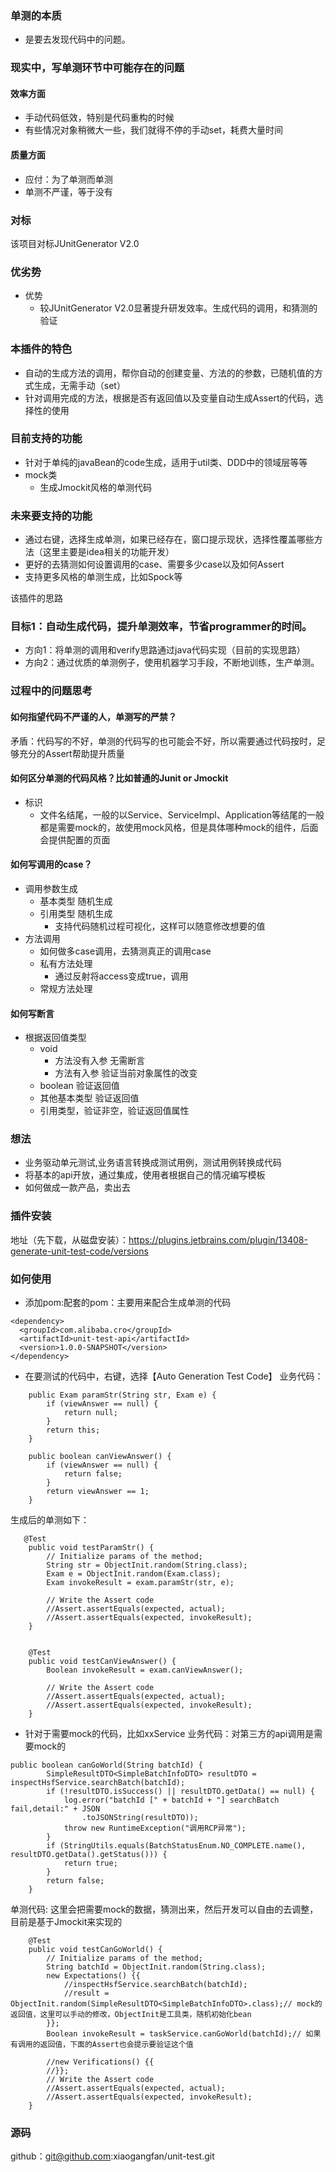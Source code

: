 ### 单测的本质
- 是要去发现代码中的问题。

### 现实中，写单测环节中可能存在的问题
#### 效率方面
- 手动代码低效，特别是代码重构的时候
- 有些情况对象稍微大一些，我们就得不停的手动set，耗费大量时间
#### 质量方面
- 应付：为了单测而单测
- 单测不严谨，等于没有

### 对标
该项目对标JUnitGenerator V2.0
### 优劣势
- 优势
    - 较JUnitGenerator V2.0显著提升研发效率。生成代码的调用，和猜测的验证

### 本插件的特色
- 自动的生成方法的调用，帮你自动的创建变量、方法的的参数，已随机值的方式生成，无需手动（set）
- 针对调用完成的方法，根据是否有返回值以及变量自动生成Assert的代码，选择性的使用

### 目前支持的功能
- 针对于单纯的javaBean的code生成，适用于util类、DDD中的领域层等等
- mock类
    - 生成Jmockit风格的单测代码

### 未来要支持的功能
- 通过右键，选择生成单测，如果已经存在，窗口提示现状，选择性覆盖哪些方法（这里主要是idea相关的功能开发）
- 更好的去猜测如何设置调用的case、需要多少case以及如何Assert
- 支持更多风格的单测生成，比如Spock等

该插件的思路
### 目标1：自动生成代码，提升单测效率，节省programmer的时间。
- 方向1：将单测的调用和verify思路通过java代码实现（目前的实现思路）
- 方向2：通过优质的单测例子，使用机器学习手段，不断地训练，生产单测。
        
### 过程中的问题思考
#### 如何指望代码不严谨的人，单测写的严禁？
矛盾：代码写的不好，单测的代码写的也可能会不好，所以需要通过代码按时，足够充分的Assert帮助提升质量
#### 如何区分单测的代码风格？比如普通的Junit or Jmockit
- 标识
    - 文件名结尾，一般的以Service、ServiceImpl、Application等结尾的一般都是需要mock的，故使用mock风格，但是具体哪种mock的组件，后面会提供配置的页面
#### 如何写调用的case？
- 调用参数生成
    - 基本类型 随机生成
    - 引用类型 随机生成
        - 支持代码随机过程可视化，这样可以随意修改想要的值
- 方法调用
    - 如何做多case调用，去猜测真正的调用case
    - 私有方法处理
        - 通过反射将access变成true，调用
    - 常规方法处理

#### 如何写断言
- 根据返回值类型
    - void 
        - 方法没有入参 无需断言
        - 方法有入参 验证当前对象属性的改变
    - boolean 验证返回值 
    - 其他基本类型 验证返回值 
    - 引用类型，验证非空，验证返回值属性

### 想法
- 业务驱动单元测试,业务语言转换成测试用例，测试用例转换成代码
- 将基本的api开放，通过集成，使用者根据自己的情况编写模板
- 如何做成一款产品，卖出去

### 插件安装
地址（先下载，从磁盘安装）：https://plugins.jetbrains.com/plugin/13408-generate-unit-test-code/versions

### 如何使用
- 添加pom:配套的pom：主要用来配合生成单测的代码
```
<dependency>
  <groupId>com.alibaba.cro</groupId>
  <artifactId>unit-test-api</artifactId>
  <version>1.0.0-SNAPSHOT</version>
</dependency> 
```
- 在要测试的代码中，右键，选择【Auto Generation Test Code】
业务代码：
```
    public Exam paramStr(String str, Exam e) {
        if (viewAnswer == null) {
            return null;
        }
        return this;
    }

    public boolean canViewAnswer() {
        if (viewAnswer == null) {
            return false;
        }
        return viewAnswer == 1;
    }
```
生成后的单测如下：
```
   @Test
    public void testParamStr() { 
        // Initialize params of the method;
        String str = ObjectInit.random(String.class);
        Exam e = ObjectInit.random(Exam.class);
        Exam invokeResult = exam.paramStr(str, e);

        // Write the Assert code
        //Assert.assertEquals(expected, actual);
        //Assert.assertEquals(expected, invokeResult);
    }

 
    @Test
    public void testCanViewAnswer() { 
        Boolean invokeResult = exam.canViewAnswer();

        // Write the Assert code
        //Assert.assertEquals(expected, actual);
        //Assert.assertEquals(expected, invokeResult);
    }

```
- 针对于需要mock的代码，比如xxService
业务代码：对第三方的api调用是需要mock的
```
public boolean canGoWorld(String batchId) {
        SimpleResultDTO<SimpleBatchInfoDTO> resultDTO = inspectHsfService.searchBatch(batchId);
        if (!resultDTO.isSuccess() || resultDTO.getData() == null) {
            log.error("batchId [" + batchId + "] searchBatch fail,detail:" + JSON
                .toJSONString(resultDTO));
            throw new RuntimeException("调用RCP异常");
        }
        if (StringUtils.equals(BatchStatusEnum.NO_COMPLETE.name(), resultDTO.getData().getStatus())) {
            return true;
        }
        return false;
    }
```
单测代码: 这里会把需要mock的数据，猜测出来，然后开发可以自由的去调整，目前是基于Jmockit来实现的
```
    @Test
    public void testCanGoWorld() { 
        // Initialize params of the method;
        String batchId = ObjectInit.random(String.class);
        new Expectations() {{
            //inspectHsfService.searchBatch(batchId);
            //result = ObjectInit.random(SimpleResultDTO<SimpleBatchInfoDTO>.class);// mock的返回值，这里可以手动的修改，ObjectInit是工具类，随机初始化bean
        }};
        Boolean invokeResult = taskService.canGoWorld(batchId);// 如果有调用的返回值，下面的Assert也会提示要验证这个值

        //new Verifications() {{
        //}};
        // Write the Assert code
        //Assert.assertEquals(expected, actual);
        //Assert.assertEquals(expected, invokeResult);
    }
```


### 源码
github：git@github.com:xiaogangfan/unit-test.git

